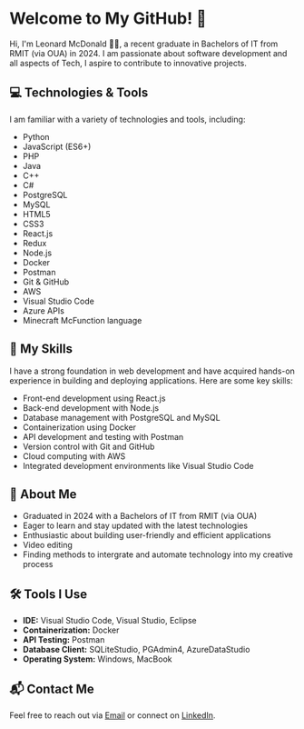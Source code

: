 # Welcome to My GitHub! 👋

Hi, I'm Leonard McDonald 👨‍💻, a recent graduate in Bachelors of IT from RMIT (via OUA) in 2024. I am passionate about software development and all aspects of Tech, I aspire to contribute to innovative projects.

## 💻 Technologies & Tools

I am familiar with a variety of technologies and tools, including:

- Python
- JavaScript (ES6+)
- PHP
- Java
- C++
- C#
- PostgreSQL
- MySQL
- HTML5
- CSS3
- React.js
- Redux
- Node.js
- Docker
- Postman
- Git & GitHub
- AWS
- Visual Studio Code
- Azure APIs
- Minecraft McFunction language

## 🚀 My Skills

I have a strong foundation in web development and have acquired hands-on experience in building and deploying applications. Here are some key skills:

- Front-end development using React.js
- Back-end development with Node.js
- Database management with PostgreSQL and MySQL
- Containerization using Docker
- API development and testing with Postman
- Version control with Git and GitHub
- Cloud computing with AWS
- Integrated development environments like Visual Studio Code

## 🌱 About Me

- Graduated in 2024 with a Bachelors of IT from RMIT (via OUA)
- Eager to learn and stay updated with the latest technologies
- Enthusiastic about building user-friendly and efficient applications
- Video editing
- Finding methods to intergrate and automate technology into my creative process

## 🛠️ Tools I Use

- **IDE:** Visual Studio Code, Visual Studio, Eclipse
- **Containerization:** Docker
- **API Testing:** Postman
- **Database Client:** SQLiteStudio, PGAdmin4, AzureDataStudio
- **Operating System:** Windows, MacBook

## 📬 Contact Me

Feel free to reach out via [Email](mailto:lennymcdonald247@hotmail.com) or connect on [LinkedIn](https://www.linkedin.com/in/leonard-mcdonald).
